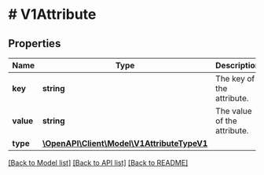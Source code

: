 # # V1Attribute

## Properties

Name | Type | Description | Notes
------------ | ------------- | ------------- | -------------
**key** | **string** | The key of the attribute. |
**value** | **string** | The value of the attribute. |
**type** | [**\OpenAPI\Client\Model\V1AttributeTypeV1**](V1AttributeTypeV1.md) |  |

[[Back to Model list]](../../README.md#models) [[Back to API list]](../../README.md#endpoints) [[Back to README]](../../README.md)
